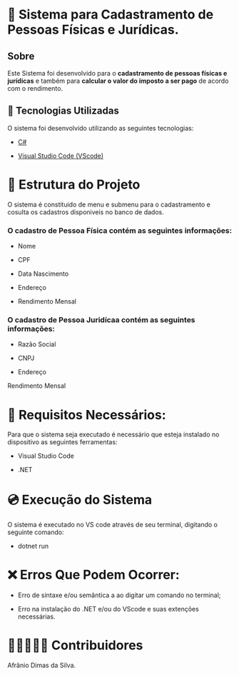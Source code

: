 <h1 align="center>

<img src="https://www.flaticon.com/br/icone-gratis/cadastro_753210">
</h1>

# 📝 Sistema para Cadastramento de Pessoas Físicas e Jurídicas.

## Sobre

Este Sistema foi desenvolvido para o **cadastramento de pessoas físicas e jurídicas** e também para **calcular o valor do imposto a ser pago** de acordo com o rendimento.

## 🚀 Tecnologias Utilizadas

O sistema foi desenvolvido utilizando as seguintes tecnologias:

- [C#](https://learn.microsoft.com/pt-br/dotnet/csharp/)

- [Visual Studio Code (VScode)](https://code.visualstudio.com)

# 🧬 Estrutura do Projeto

O sistema é constituido de menu e submenu para o cadastramento e cosulta os cadastros disponiveis no banco de dados.

### O cadastro de Pessoa Física contém as seguintes informações:

- Nome

- CPF

- Data Nascimento

- Endereço

- Rendimento Mensal

### O cadastro de Pessoa Juridícaa contém as seguintes informações:

- Razão Social

- CNPJ

- Endereço

Rendimento Mensal

# 🧰 Requisitos Necessários:

Para que o sistema seja executado é necessário que esteja instalado no dispositivo as seguintes ferramentas:

- Visual Studio Code

- .NET

# 💿 Execução do Sistema

O sistema é executado no VS code através de seu terminal, digitando o seguinte comando:

- dotnet run

# ❌ Erros Que Podem Ocorrer:

- Erro de sintaxe e/ou semântica a ao digitar um comando no terminal;

- Erro na instalação do .NET e/ou do VScode e suas extenções necessárias.

# 👨🏾‍🤝‍👨🏻 Contribuidores

Afrânio Dimas da Silva.
